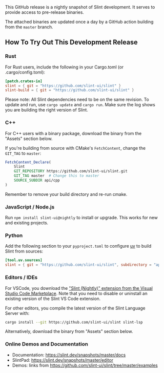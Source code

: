 <!-- Copyright © SixtyFPS GmbH <info@slint.dev> ; SPDX-License-Identifier: MIT -->

This GitHub release is a nightly snapshot of Slint development. It serves to provide access to pre-release binaries.

The attached binaries are updated once a day by a GitHub action building from the  `master` branch.

## How To Try Out This Development Release

### Rust

For Rust users, include the following in your Cargo.toml (or .cargo/config.toml):

```toml
[patch.crates-io]
slint = { git = "https://github.com/slint-ui/slint" }
slint-build = { git = "https://github.com/slint-ui/slint" }
```

Please note: All Slint dependencies need to be on the same revision. To update and run, use `cargo update` and `cargo run`.
Make sure the log shows you are building the right version of Slint.


### C++

For C++ users with a binary package, download the binary from the "Assets" section below.

If you're building from source with CMake's `FetchContent`, change the `GIT_TAG` to `master`:

```cmake
FetchContent_Declare(
    Slint
    GIT_REPOSITORY https://github.com/slint-ui/slint.git
    GIT_TAG master  # Change this to master
    SOURCE_SUBDIR api/cpp
)
```

Remember to remove your build directory and re-run cmake.

### JavaScript / Node.js

Run `npm install slint-ui@nightly` to install or upgrade. This works for new and existing projects.

### Python

Add the following section to your `pyproject.toml` to configure [uv](https://docs.astral.sh/uv/) to build Slint from sources:

```toml
[tool.uv.sources]
slint = { git = "https://github.com/slint-ui/slint", subdirectory = "api/python" }
```

### Editors / IDEs

For VSCode, you download the ["Slint (Nightly)" extension from the Visual Studio Code Marketplace](https://marketplace.visualstudio.com/items?itemName=Slint.slint-nightly).
Note that you need to disable or uninstall an existing version of the Slint  VS Code extension.

For other editors, you compile the latest version of the Slint Language Server with:

```sh
cargo install --git https://github.com/slint-ui/slint slint-lsp
```

Alternatively, download the binary from "Assets" section below.

### Online Demos and Documentation

 - Documentation: https://slint.dev/snapshots/master/docs
 - SlintPad: https://slint.dev/snapshots/master/editor
 - Demos: links from https://github.com/slint-ui/slint/tree/master/examples
